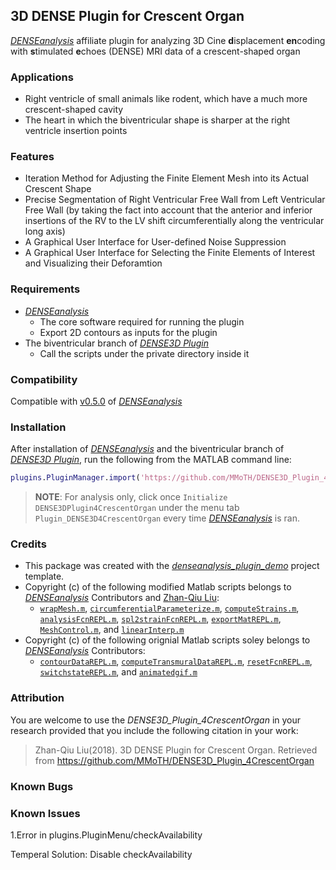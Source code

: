 ## 3D DENSE Plugin for Crescent Organ
[*DENSEanalysis*](https://github.com/denseanalysis/denseanalysis) affiliate plugin for analyzing 3D Cine **d**isplacement **en**coding with **s**timulated **e**choes (DENSE) MRI data of a crescent-shaped organ

### Applications
- Right ventricle of small animals like rodent, which have a much more crescent-shaped cavity
- The heart in which the biventricular shape is sharper at the right ventricle insertion points

### Features
* Iteration Method for Adjusting the Finite Element Mesh into its Actual Crescent Shape
* Precise Segmentation of Right Ventricular Free Wall from Left Ventricular Free Wall (by taking the fact into account that the anterior and inferior insertions of the RV to the LV shift circumferentially along the ventricular long axis)
* A Graphical User Interface for User-defined Noise Suppression
* A Graphical User Interface for Selecting the Finite Elements of Interest and Visualizing their Deforamtion 

### Requirements
- [*DENSEanalysis*](https://github.com/denseanalysis/denseanalysis) 
	- The core software required for running the plugin
	- Export 2D contours as inputs for the plugin 
- The biventricular branch of [*DENSE3D Plugin*](https://github.com/suever/dense3D_plugin/tree/biventricular)
	- Call the scripts under the private directory inside it

### Compatibility
Compatible with [v0.5.0](https://github.com/denseanalysis/denseanalysis/blob/master/CHANGELOG) of [*DENSEanalysis*](https://github.com/denseanalysis/denseanalysis)

### Installation
After installation of [*DENSEanalysis*](https://github.com/denseanalysis/denseanalysis) and the biventricular branch of [*DENSE3D Plugin*](https://github.com/suever/dense3D_plugin/tree/biventricular), run the following from the MATLAB command line:

```matlab
plugins.PluginManager.import('https://github.com/MMoTH/DENSE3D_Plugin_4CrescentOrgan')
```

>**NOTE**: For analysis only, click once `Initialize DENSE3DPlugin4CrescentOrgan` under the menu tab `Plugin_DENSE3D4CrescentOrgan` every time [*DENSEanalysis*](https://github.com/denseanalysis/denseanalysis) is ran.

### Credits
- This package was created with the [*denseanalysis_plugin_demo*](https://github.com/denseanalysis/denseanalysis_plugin_demo) project template.
- Copyright (c) of the following modified Matlab scripts belongs to [*DENSEanalysis*](https://github.com/denseanalysis/denseanalysis) Contributors and [Zhan-Qiu Liu](mailto:lafeir.lew@gmail.com):
	- [`wrapMesh.m`](wrapMesh.m), [`circumferentialParameterize.m`](circumferentialParameterize.m),  [`computeStrains.m`](computeStrains.m), [`analysisFcnREPL.m`](analysisFcnREPL.m), [`spl2strainFcnREPL.m`](spl2strainFcnREPL.m), [`exportMatREPL.m`](exportMatREPL.m), [`MeshControl.m`](MeshControl.m), and [`linearInterp.m`](linearInterp.m)
- Copyright (c) of the following orignial Matlab scripts soley belongs to [*DENSEanalysis*](https://github.com/denseanalysis/denseanalysis) Contributors:
	- [`contourDataREPL.m`](contourDataREPL.m), [`computeTransmuralDataREPL.m`](computeTransmuralDataREPL.m), [`resetFcnREPL.m`](resetFcnREPL.m), [`switchstateREPL.m`](switchstateREPL.m), and [`animatedgif.m`](animatedgif.m)

### Attribution

You are welcome to use the *DENSE3D_Plugin_4CrescentOrgan* in your research provided that you include the following citation in your work:

>Zhan-Qiu Liu(2018). 3D DENSE Plugin for Crescent Organ. Retrieved
>from https://github.com/MMoTH/DENSE3D_Plugin_4CrescentOrgan


### Known Bugs

### Known Issues
1.Error in plugins.PluginMenu/checkAvailability

Temperal Solution: Disable checkAvailability
